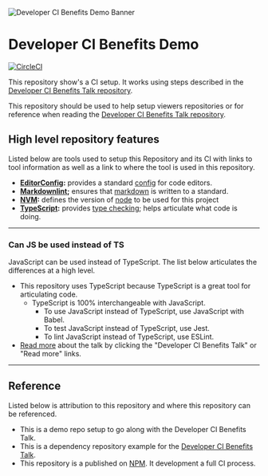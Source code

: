 ![Developer CI Benefits Demo Banner](https://jeffry.in/assets/developer-ci-benefits/developer-ci-benefits-demo.svg)

# Developer CI Benefits Demo


[![CircleCI](https://circleci.com/gh/yowainwright/developer-ci-benefits-demo.svg?style=svg)](https://circleci.com/gh/yowainwright/developer-ci-benefits-demo)

This repository show's a CI setup. It works using steps described in the [Developer CI Benefits Talk repository](https://github.com/yowainwright/developer-ci-benefits).

This repository should be used to help setup viewers repositories or for reference when reading the  [Developer CI Benefits Talk repository](https://github.com/yowainwright/developer-ci-benefits).


## High level repository features

Listed below are tools used to setup this Repository and its CI with links to tool information as well as a link to where the tool is used in this repository.

- **[EditorConfig](https://editorconfig.org/):** provides a standard [config](.editorconfig) for code editors.
- **[Markdownlint](https://github.com/markdownlint/markdownlint);** ensures that [markdown](.markdownlintrc) is written to a standard.
- **[NVM](https://github.com/creationix/nvm):** defines the version of [node](.nvmrc) to be used for this project
- **[TypeScript](http://www.typescriptlang.org/):** provides [type checking](/src/index.ts); helps articulate what code is doing.

----

### Can JS be used instead of TS

JavaScript can be used instead of TypeScript. The list below articulates the differences at a high level.

- This repository uses TypeScript because TypeScript is a great tool for articulating code.
  - TypeScript is 100% interchangeable with JavaScript.
    - To use JavaScript instead of TypeScript, use JavaScript with Babel.
    - To test JavaScript instead of TypeScript, use Jest.
    - To lint JavaScript instead of TypeScript, use ESLint.
- [Read more](https://github.com/yowainwright/developer-ci-benefits) about the talk by clicking the "Developer CI Benefits Talk" or "Read more" links.

----

## Reference

Listed below is attribution to this repository and where this repository can be referenced.

- This is a demo repo setup to go along with the Developer CI Benefits Talk.
- This is a dependency repository example for the [Developer CI Benefits Talk](https://github.com/yowainwright/developer-ci-benefits).
- This repository is a published on [NPM](https://www.npmjs.com/package/developer-ci-benefits-demo). It development a full CI process.
